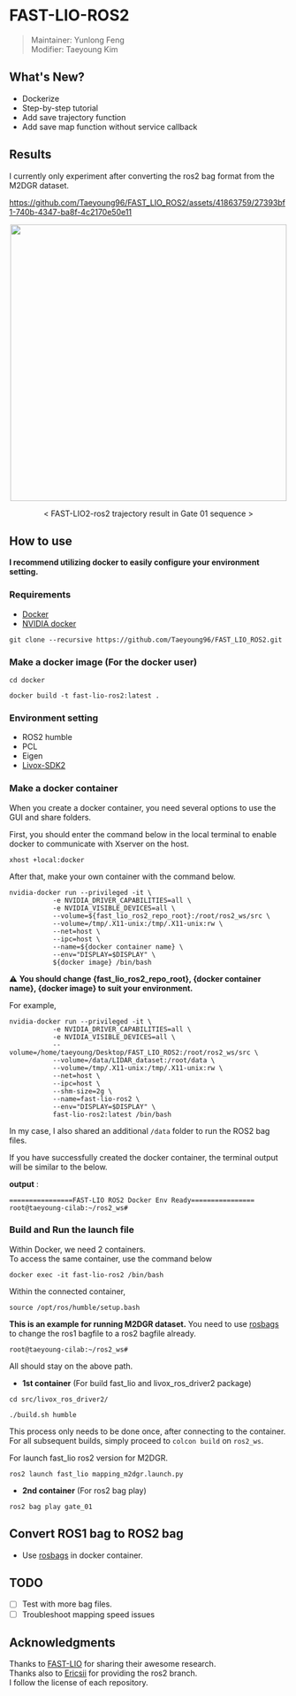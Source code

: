 # FAST-LIO-ROS2
> Maintainer: Yunlong Feng  
> Modifier: Taeyoung Kim

## What's New?  
- Dockerize
- Step-by-step tutorial
- Add save trajectory function
- Add save map function without service callback

## Results
I currently only experiment after converting the ros2 bag format from the M2DGR dataset.  

           
https://github.com/Taeyoung96/FAST_LIO_ROS2/assets/41863759/27393bf1-740b-4347-ba8f-4c2170e50e11



<p align="center"><img src="https://github.com/Taeyoung96/FAST_LIO_ROS2/assets/41863759/c797fb90-8a10-47b2-af8e-f5bc87e3cc89" width = "500" ></p>  
<p align="center">< FAST-LIO2-ros2 trajectory result in Gate 01 sequence ></p>  


## How to use
**I recommend utilizing docker to easily configure your environment setting.**  

### Requirements 
- [Docker](https://www.docker.com/)  
- [NVIDIA docker](https://docs.nvidia.com/datacenter/cloud-native/container-toolkit/install-guide.html)

```
git clone --recursive https://github.com/Taeyoung96/FAST_LIO_ROS2.git
```

### Make a docker image (For the docker user) 
```
cd docker
```
```
docker build -t fast-lio-ros2:latest .
```

### Environment setting  
- ROS2 humble
- PCL
- Eigen
- [Livox-SDK2](https://github.com/Livox-SDK/Livox-SDK2)

### Make a docker container  

When you create a docker container, you need several options to use the GUI and share folders.

First, you should enter the command below in the local terminal to enable docker to communicate with Xserver on the host.

```
xhost +local:docker
```

After that, make your own container with the command below.  

```
nvidia-docker run --privileged -it \
           -e NVIDIA_DRIVER_CAPABILITIES=all \
           -e NVIDIA_VISIBLE_DEVICES=all \
           --volume=${fast_lio_ros2_repo_root}:/root/ros2_ws/src \
           --volume=/tmp/.X11-unix:/tmp/.X11-unix:rw \
           --net=host \
           --ipc=host \
           --name=${docker container name} \
           --env="DISPLAY=$DISPLAY" \
           ${docker image} /bin/bash
```

:warning: **You should change {fast_lio_ros2_repo_root}, {docker container name}, {docker image} to suit your environment.**  

For example,  
```
nvidia-docker run --privileged -it \
           -e NVIDIA_DRIVER_CAPABILITIES=all \
           -e NVIDIA_VISIBLE_DEVICES=all \
           --volume=/home/taeyoung/Desktop/FAST_LIO_ROS2:/root/ros2_ws/src \
           --volume=/data/LIDAR_dataset:/root/data \
           --volume=/tmp/.X11-unix:/tmp/.X11-unix:rw \
           --net=host \
           --ipc=host \
           --shm-size=2g \
           --name=fast-lio-ros2 \
           --env="DISPLAY=$DISPLAY" \
           fast-lio-ros2:latest /bin/bash
```
In my case, I also shared an additional `/data` folder to run the ROS2 bag files.  

If you have successfully created the docker container, the terminal output will be similar to the below.  

**output** :  

```
================FAST-LIO ROS2 Docker Env Ready================
root@taeyoung-cilab:~/ros2_ws#
```

### Build and Run the launch file

Within Docker, we need 2 containers.  
To access the same container, use the command below
```
docker exec -it fast-lio-ros2 /bin/bash
```  
Within the connected container,
```
source /opt/ros/humble/setup.bash
```

**This is an example for running M2DGR dataset.**
You need to use [rosbags](https://pypi.org/project/rosbags/) to change the ros1 bagfile to a ros2 bagfile already.  

```
root@taeyoung-cilab:~/ros2_ws# 
```

All should stay on the above path.

- **1st container** (For build fast_lio and livox_ros_driver2 package) 
```
cd src/livox_ros_driver2/
``` 
```
./build.sh humble
```
This process only needs to be done once, after connecting to the container.  
For all subsequent builds, simply proceed to `colcon build` on `ros2_ws`.



For launch fast_lio ros2 version for M2DGR.  
```
ros2 launch fast_lio mapping_m2dgr.launch.py
```

- **2nd container** (For ros2 bag play) 
```
ros2 bag play gate_01
```


## Convert ROS1 bag to ROS2 bag  

- Use [rosbags](https://pypi.org/project/rosbags/) in docker container.  

## TODO  
- [ ] Test with more bag files.  
- [ ] Troubleshoot mapping speed issues

## Acknowledgments
Thanks to [FAST-LIO](https://github.com/hku-mars/FAST_LIO) for sharing their awesome research.  
Thanks also to [Ericsii](https://github.com/Ericsii/FAST_LIO) for providing the ros2 branch.  
I follow the license of each repository.  
